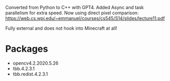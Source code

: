 Converted from Python to C++ with GPT4. Added Async and task parallelism for extra speed. Now using direct pixel comparison: https://web.cs.wpi.edu/~emmanuel/courses/cs545/S14/slides/lecture11.pdf

Fully external and does not hook into Minecraft at all! 

# Packages
* opencv4.2.2020.5.26
* tbb.4.2.3.1
* tbb.redist.4.2.3.1
